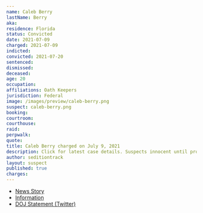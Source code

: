 ```yaml
---
name: Caleb Berry
lastName: Berry
aka:
residence: Florida
status: Convicted
date: 2021-07-09
charged: 2021-07-09
indicted:
convicted: 2021-07-20
sentenced:
dismissed:
deceased:
age: 20
occupation:
affiliations: Oath Keepers
jurisdiction: Federal
image: /images/preview/caleb-berry.png
suspect: caleb-berry.png
booking:
courtroom:
courthouse:
raid:
perpwalk:
quote:
title: Caleb Berry charged on July 9, 2021
description: Click for latest case details. Suspects innocent until proven guilty.
author: seditiontrack
layout: suspect
published: true
charges:
---
```


- [News Story](https://www.rawstory.com/caleb-berry/)
- [Information](/filings/caleb-berry-information.pdf)
- [DOJ Statement (Twitter)](https://twitter.com/FBIWFO/status/1417871768736370693)
